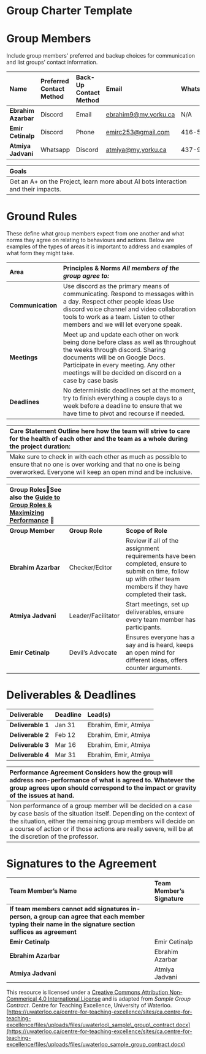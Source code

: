 

# Group Charter Template

# Group Members

Include group members’ preferred and backup choices for communication and list groups’ contact information.  

| Name | Preferred Contact Method | Back-Up Contact Method | Email | WhatsApp/Phone |
| :---- | :---- | :---- | :---- | :---- |
| **Ebrahim Azarbar** | Discord | Email | ebrahim9@my.yorku.ca | N/A |
| **Emir Cetinalp** | Discord  | Phone | emirc253@gmail.com | 416-576-4822 |
| **Atmiya Jadvani** | Whatsapp | Discord | atmiya@my.yorku.ca | 437-988-3114 |

| Goals |
| :---- |
| Get an A+ on the Project, learn more about AI bots interaction and their impacts.  |

# Ground Rules

These define what group members expect from one another and what norms they agree on relating to behaviours and actions. Below are examples of the types of areas it is important to address and examples of what form they might take. 

| Area | Principles & Norms *All members of the group agree to:*  |
| :---- | :---- |
| **Communication** | Use discord as the primary means of communicating. Respond to messages within a day. Respect other people ideas Use discord voice channel and video collaboration tools to work as a team. Listen to other members and we will let everyone speak. |
| **Meetings** | Meet up and update each other on work being done before class as well as throughout the weeks through discord.  Sharing documents will be on Google Docs. Participate in every meeting. Any other meetings will be decided on discord on a case by case basis   |
| **Deadlines** | No deterministic deadlines set at the moment, try to finish everything a couple days to a week before a deadline to ensure that we have time to pivot and recourse if needed. |

| Care Statement Outline here how the team will strive to care for the health of each other and the team as a whole during the project duration: |
| :---- |
| Make sure to check in with each other as much as possible to ensure that no one is over working and that no one is being overworked. Everyone will keep an open mind and be inclusive.  |

| Group RolesSee also the [Guide to Group Roles & Maximizing Performance](https://learningcommons.yorku.ca/wp-content/uploads/2021/01/Guide-Group-Roles.pdf)  |  |  |
| :---- | :---- | :---- |
| **Group Member** | **Group Role** | **Scope of Role** |
| **Ebrahim Azarbar** | Checker/Editor | Review if all of the assignment requirements have been completed, ensure to submit on time, follow up with other team members if they have completed their task. |
| **Atmiya Jadvani** | Leader/Facilitator | Start meetings, set up deliverables, ensure every team member has participants. |
| **Emir Cetinalp** | Devil’s Advocate | Ensures everyone has  a say and is heard, keeps an open mind for different ideas, offers counter arguments. |

# Deliverables & Deadlines

| Deliverable | Deadline | Lead(s) |
| :---- | :---- | :---- |
| **Deliverable 1** | Jan 31 | Ebrahim, Emir, Atmiya |
| **Deliverable 2** | Feb 12 | Ebrahim, Emir, Atmiya |
| **Deliverable 3** | Mar 16 | Ebrahim, Emir, Atmiya |
| **Deliverable 4** | Mar 31 | Ebrahim, Emir, Atmiya |

| Performance Agreement Considers how the group will address non-performance of what is agreed to. Whatever the group agrees upon should correspond to the impact or gravity of the issues at hand. |
| :---- |
| Non performance of a group member will be decided on a case by case basis of the situation itself. Depending on the context of the situation, either the remaining group members will decide on a course of action or if those actions are really severe, will be at the discretion of the professor.  |

# Signatures to the Agreement

| Team Member’s Name | Team Member’s Signature |
| :---- | :---- |
| **If team members cannot add signatures in-person, a group can agree that each member typing their name in the signature section suffices as agreement** |  |
| **Emir Cetinalp** | Emir Cetinalp |
| **Ebrahim Azarbar** | Ebrahim Azarbar |
| **Atmiya Jadvani** | Atmiya Jadvani |

This resource is licensed under a [Creative Commons Attribution Non-Commerical 4.0 International License](https://creativecommons.org/licenses/by-nc/4.0/) and is adapted from *Sample Group Contract*. Centre for Teaching Excellence, University of Waterloo. [https://uwaterloo.ca/centre-for-teaching-excellence/sites/ca.centre-for-teaching-excellence/files/uploads/files/uwaterloo\_sample\_group\_contract.docx](https://uwaterloo.ca/centre-for-teaching-excellence/sites/ca.centre-for-teaching-excellence/files/uploads/files/uwaterloo_sample_group_contract.docx)
